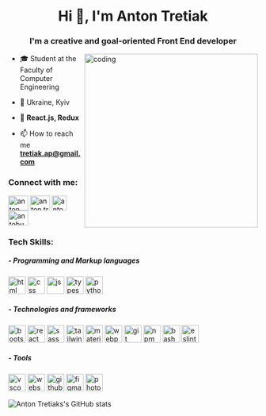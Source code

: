 <h1 align="center">Hi 👋, I'm Anton Tretiak</h1>
<h3 align="center">I'm a creative and goal-oriented Front End developer</h3>
<img align="right" alt="coding" width="350" src="https://i.pinimg.com/originals/e4/26/70/e426702edf874b181aced1e2fa5c6cde.gif">

- 🎓 Student at the Faculty of Computer Engineering

- 📍 Ukraine, Kyiv

- 🌱 **React.js, Redux**

- 📫 How to reach me **tretiak.ap@gmail.com**

<h3 align="left">Connect with me:</h3>
<p align="left">
<a href="https://www.linkedin.com/in/tretiak-ap/" target="blank"><img align="center" src="https://raw.githubusercontent.com/rahuldkjain/github-profile-readme-generator/master/src/images/icons/Social/linked-in-alt.svg" alt="anton tretiak" height="30" width="40" /></a>
<a href="https://instagram.com/anton.trettiak" target="blank"><img align="center" src="https://raw.githubusercontent.com/rahuldkjain/github-profile-readme-generator/master/src/images/icons/Social/instagram.svg" alt="anton.trettiak" height="30" width="40" /></a>
<a href="https://t.me/antontrettiak" target="blank"><img align="center" src="https://cdn3.iconfinder.com/data/icons/social-icons-33/512/Telegram-256.png" alt="antobus" height="30" width="30" /></a>
<a href="https://www.leetcode.com/antobus" target="blank"><img align="center" src="https://raw.githubusercontent.com/rahuldkjain/github-profile-readme-generator/master/src/images/icons/Social/leet-code.svg" alt="antobus" height="30" width="40" /></a>
</p>

<h3 align="left">Tech Skills:</h3>
<h5 align="left"> - Programming and Markup languages</h5>
<p align="left">
<img src="https://cdn.jsdelivr.net/gh/devicons/devicon/icons/html5/html5-original.svg" alt="html" width="35" height="35"/> <img src="https://cdn.jsdelivr.net/gh/devicons/devicon/icons/css3/css3-original.svg" alt="css" width="35" height="35"/> <img src="https://cdn.jsdelivr.net/gh/devicons/devicon/icons/javascript/javascript-original.svg" alt="js" width="35" height="35"/> <img src="https://cdn.jsdelivr.net/gh/devicons/devicon/icons/typescript/typescript-original.svg" alt="typescript" width="35" height="35"/> <img src="https://cdn.jsdelivr.net/gh/devicons/devicon/icons/python/python-original.svg" alt="python" width="35" height="35"/>
</p>
<h5 align="left"> - Technologies and frameworks</h5>
<p align="left">
<img src="https://cdn.jsdelivr.net/gh/devicons/devicon/icons/bootstrap/bootstrap-original.svg" alt="bootstrap" width="35" height="35"/> <img src="https://cdn.jsdelivr.net/gh/devicons/devicon/icons/react/react-original.svg" alt="react" width="35" height="35"/> <img src="https://cdn.jsdelivr.net/gh/devicons/devicon/icons/sass/sass-original.svg" alt="sass" width="35" height="35"/> <img src="https://cdn.jsdelivr.net/gh/devicons/devicon/icons/tailwindcss/tailwindcss-plain.svg" alt="tailwind" width="35" height="35"/> <img src="https://cdn.jsdelivr.net/gh/devicons/devicon/icons/materialui/materialui-original.svg" alt="material-ui" width="35" height="35"/> <img src="https://cdn.jsdelivr.net/gh/devicons/devicon/icons/webpack/webpack-original.svg" alt="webpack" width="35" height="35"/> <img src="https://cdn.jsdelivr.net/gh/devicons/devicon/icons/git/git-original.svg" alt="git" width="35" height="35"/> <img src="https://cdn.jsdelivr.net/gh/devicons/devicon/icons/npm/npm-original-wordmark.svg" alt="npm" width="35" height="35"/> <img src="https://cdn.jsdelivr.net/gh/devicons/devicon/icons/bash/bash-original.svg" alt="bash" width="35" height="35"/> <img src="https://cdn.jsdelivr.net/gh/devicons/devicon/icons/eslint/eslint-original.svg" alt="eslint" width="35" height="35"/>
</p>
<h5 align="left"> - Tools</h5>
<p align="left">
<img src="https://cdn.jsdelivr.net/gh/devicons/devicon/icons/vscode/vscode-original.svg" alt="vscode" width="35" height="35"/> <img src="https://cdn.jsdelivr.net/gh/devicons/devicon/icons/webstorm/webstorm-original.svg" alt="webshtorm" width="35" height="35"/> <img src="https://cdn.jsdelivr.net/gh/devicons/devicon/icons/github/github-original.svg" alt="github" width="35" height="35"/> <img src="https://cdn.jsdelivr.net/gh/devicons/devicon/icons/figma/figma-original.svg" alt="figma" width="35" height="35"/> <img src="https://cdn.jsdelivr.net/gh/devicons/devicon/icons/photoshop/photoshop-plain.svg" alt="photoshop" width="35" height="35"/>
</p>

![Anton Tretiaks's GitHub stats](https://github-readme-stats.vercel.app/api?username=anton-tretiak&show_icons=true&theme=radical)
